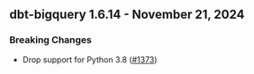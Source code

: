 ## dbt-bigquery 1.6.14 - November 21, 2024

### Breaking Changes

- Drop support for Python 3.8 ([#1373](https://github.com/dbt-labs/dbt-bigquery/issues/1373))
